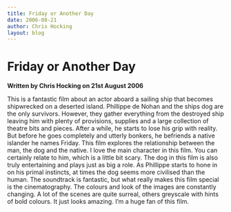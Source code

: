 ```yaml
---
title: Friday or Another Day
date: 2006-08-21
author: Chris Hocking
layout: blog
---
```

# Friday or Another Day

**Written by Chris Hocking on 21st August 2006**

This is a fantastic film about an actor aboard a sailing ship that becomes shipwrecked on a deserted island. Phillippe de Nohan and the ships dog are the only survivors. However, they gather everything from the destroyed ship leaving him with plenty of provisions, supplies and a large collection of theatre bits and pieces. After a while, he starts to lose his grip with reality. But before he goes completely and utterly bonkers, he befriends a native islander he names Friday. This film explores the relationship between the man, the dog and the native. I love the main character in this film. You can certainly relate to him, which is a little bit scary. The dog in this film is also truly entertaining and plays just as big a role. As Phillippe starts to hone in on his primal instincts, at times the dog seems more civilised than the human. The soundtrack is fantastic, but what really makes this film special is the cinematography. The colours and look of the images are constantly changing. A lot of the scenes are quite surreal, others greyscale with hints of bold colours. It just looks amazing. I’m a huge fan of this film.